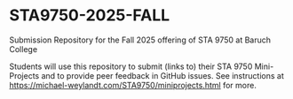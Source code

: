# STA9750-2025-FALL
Submission Repository for the Fall 2025 offering of STA 9750 at Baruch College

Students will use this repository to submit (links to) their STA 9750 Mini-Projects and to provide peer feedback in GitHub issues. See instructions at https://michael-weylandt.com/STA9750/miniprojects.html for more. 
